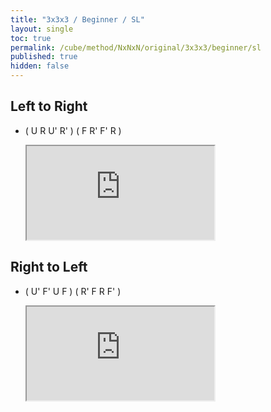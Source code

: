 ```yaml
---
title: "3x3x3 / Beginner / SL"
layout: single
toc: true
permalink: /cube/method/NxNxN/original/3x3x3/beginner/sl
published: true
hidden: false
---
```


<head>
  <base target="_blank">
  <link
    rel   = "stylesheet"
    type  = "text/css"
    href  = "/assets/css/ruwix/iframe_w_ul.css"
  >
</head>



## Left to Right

- ( U R U' R' ) ( F R' F' R )
  
  <iframe
    scrolling = "no"
    src       = "https://ruwix.com/widget/3d/?alg=U%20R%20U'%20R'%20F%20R'%20F'%20R&colored=DF%20DR%20DFR%20F%20R%20FR&hover=9&speed=500&flags=canvas"
  ></iframe>



## Right to Left

- ( U' F' U F ) ( R' F R F' )
  
  <iframe
    scrolling = "no"
    src       = "https://ruwix.com/widget/3d/?alg=U'%20F'%20U%20F%20R'%20F%20R%20F'&colored=DF%20DR%20DFR%20F%20R%20FR&hover=9&speed=500&flags=canvas"
  ></iframe>
